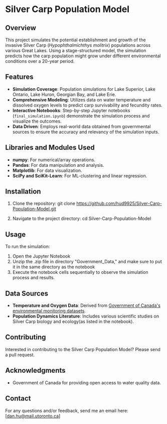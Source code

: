 # Silver Carp Population Model

## Overview
This project simulates the potential establishment and growth of the invasive Silver Carp (*Hypophthalmichthys molitrix*) populations across various Great Lakes. Using a stage-structured model, the simulation predicts how the carp population might grow under different environmental conditions over a 20-year period.

## Features

- **Simulation Coverage**: Population simulations for Lake Superior, Lake Ontario, Lake Huron, Georgian Bay, and Lake Erie.
- **Comprehensive Modeling**: Utilizes data on water temperature and dissolved oxygen levels to predict carp survivability and fecundity rates.
- **Interactive Notebooks**: Step-by-step Jupyter notebooks (`final_simulation.ipynb`) demonstrate the simulation process and visualize the outcomes.
- **Data Driven**: Employs real-world data obtained from governmental sources to ensure the accuracy and relevancy of the simulation inputs.

## Libraries and Modules Used
- **numpy**: For numerical/array operations.
- **Pandas**: For data manipulation and analysis.
- **Matplotlib**: For data visualization.
- **SciPy and SciKit-Learn**: For ML-clustering and linear regression.

## Installation

1. Clone the repository:
git clone https://github.com/hud9925/Silver-Carp-Population-Model.git

2. Navigate to the project directory:
cd Silver-Carp-Population-Model

## Usage

To run the simulation:

1. Open the Jupyter Notebook
2. Unzip the .zip file in directory "Government_Data," and make sure to put it in the same directory as the notebook
3. Execute the notebook cells sequentially to observe the simulation process and results.

## Data Sources

- **Temperature and Oxygen Data**: Derived from [Government of Canada's environmental monitoring datasets](https://data-donnees.az.ec.gc.ca/data/substances/monitor/great-lakes-water-quality-monitoring-and-aquatic-ecosystem-health-data/great-lakes-water-quality-monitoring-and-surveillance-data/).
- **Population Dynamics Literature**: Includes various scientific studies on Silver Carp biology and ecology(as listed in the notebook).

## Contributing

Interested in contributing to the Silver Carp Population Model? Please send a pull request.

## Acknowledgments

- Government of Canada for providing open access to water quality data.

## Contact

For any questions and/or feedback, send me an email here: [dan.hu@mail.utoronto.ca] 



